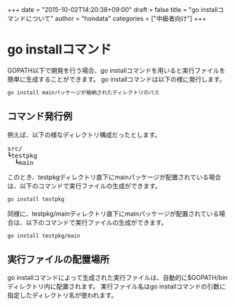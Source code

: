 +++
date = "2015-10-02T14:20:38+09:00"
draft = false
title = "go installコマンドについて"
author = "hondata"
categories = ["中級者向け"]
+++

# go installコマンド

GOPATH以下で開発を行う場合、go installコマンドを用いると実行ファイルを簡単に生成することができます。
go installコマンドは以下の様に発行します。

```bash
go install mainパッケージが格納されたディレクトリのパス
```

## コマンド発行例

例えば、以下の様なディレクトリ構成だったとします。

<pre>
src/
┗testpkg
  ┗main
</pre>

このとき、testpkgディレクトリ直下にmainパッケージが配置されている場合は、以下のコマンドで実行ファイルの生成ができます。

```bash
go install testpkg
```

同様に、testpkg/mainディレクトリ直下にmainパッケージが配置されている場合は、以下のコマンドで実行ファイルの生成ができます。

```bash
go install testpkg/main
```

## 実行ファイルの配置場所

go installコマンドによって生成された実行ファイルは、自動的に$GOPATH/binディレクトリ内に配置されます。
実行ファイル名はgo installコマンドの引数に指定したディレクトリ名が使われます。
